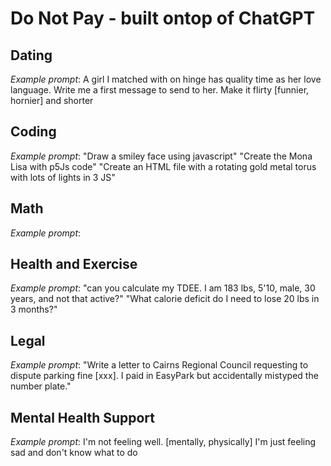 # Do Not Pay - built ontop of ChatGPT

## Dating 
*Example prompt*: 
A girl I matched with on hinge has quality time as her love language. Write me a first message to send to her. 
Make it flirty [funnier, hornier] and shorter 


## Coding 
*Example prompt*: 
"Draw a smiley face using javascript"
"Create the Mona Lisa with p5Js code"
"Create an HTML file with a rotating gold metal torus with lots of lights in 3 JS"


## Math 
*Example prompt*: 



## Health and Exercise 
*Example prompt*: 
"can you calculate my TDEE. I am 183 lbs, 5'10, male, 30 years, and not that active?"
"What calorie deficit do I need to lose 20 lbs in 3 months?"



## Legal 
*Example prompt*: 
"Write a letter to Cairns Regional Council requesting to dispute parking fine [xxx]. I paid in EasyPark but accidentally mistyped the number plate."

## Mental Health Support 
*Example prompt*: 
I'm not feeling well. [mentally, physically]
I'm just feeling sad and don't know what to do 